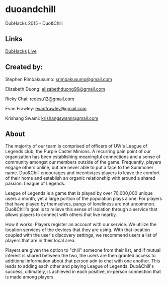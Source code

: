 # duoandchill
DubHacks 2015 - Duo&Chill


## Links
[DubHacks](http://15f.dubhacks.co/)
[Live](http://duoandchill.me/)


## Created by:
Stephen Rimbakusumo: srimbakusumo@gmail.com


Elizabeth Duong: elizabethduong96@gmail.com


Ricky Chai: rcdesu12@gmail.com


Evan Frawley: evanfrawley@gmail.com


Krishang Swami: krishangswami@gmail.com


## About

The majority of our team is comprised of officers of UW's League of Legends club, the Purple Caster Minions. A recurring pain point of our organization has been establishing meaningful connections and a sense of community amongst our members outside of the game. Frequently, players engage others online, but are never able to put a face to the Summoner name. Duo&Chill encourages and incentivizes players to leave the comfort of their home and establish an organic relationship with around a shared passion: League of Legends.


League of Legends is a game that is played by over 70,000,000 unique users a month, yet a large portion of the population plays alone. For players that have played by themselves, pangs of loneliness are not uncommon. Duo&Chill's goal is to relieve this sense of isolation through a service that allows players to connect with others that live nearby.


How it works: Players register an account with our service. We utilize the location services of the devices that they are using. With that location coupled with the user's discovery settings, we recommend users a list of players that are in their local area.


Players are given the option to "chill" someone from their list, and if mutual interest is shared between the two, the users are then granted access to additional information about that person adn to chat with one another. This leads to adding each other and playing League of Legends. Duo&Chill's success, ultimately, is achieved in each positive, in-person connection that is made among players.
